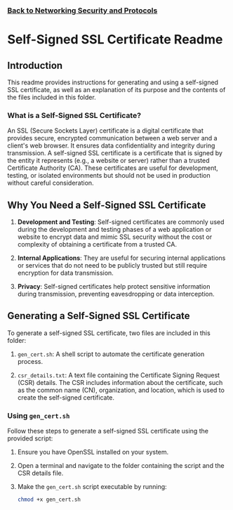 ### [Back to Networking Security and Protocols](../readme.md)

# Self-Signed SSL Certificate Readme

## Introduction

This readme provides instructions for generating and using a self-signed SSL certificate, as well as an explanation of its purpose and the contents of the files included in this folder. 

### What is a Self-Signed SSL Certificate?

An SSL (Secure Sockets Layer) certificate is a digital certificate that provides secure, encrypted communication between a web server and a client's web browser. It ensures data confidentiality and integrity during transmission. A self-signed SSL certificate is a certificate that is signed by the entity it represents (e.g., a website or server) rather than a trusted Certificate Authority (CA). These certificates are useful for development, testing, or isolated environments but should not be used in production without careful consideration.

## Why You Need a Self-Signed SSL Certificate

1. **Development and Testing**: Self-signed certificates are commonly used during the development and testing phases of a web application or website to encrypt data and mimic SSL security without the cost or complexity of obtaining a certificate from a trusted CA.

2. **Internal Applications**: They are useful for securing internal applications or services that do not need to be publicly trusted but still require encryption for data transmission.

3. **Privacy**: Self-signed certificates help protect sensitive information during transmission, preventing eavesdropping or data interception.

## Generating a Self-Signed SSL Certificate

To generate a self-signed SSL certificate, two files are included in this folder:

1. `gen_cert.sh`: A shell script to automate the certificate generation process.

2. `csr_details.txt`: A text file containing the Certificate Signing Request (CSR) details. The CSR includes information about the certificate, such as the common name (CN), organization, and location, which is used to create the self-signed certificate.

### Using `gen_cert.sh`

Follow these steps to generate a self-signed SSL certificate using the provided script:

1. Ensure you have OpenSSL installed on your system.

2. Open a terminal and navigate to the folder containing the script and the CSR details file.

3. Make the `gen_cert.sh` script executable by running:

   ```bash
   chmod +x gen_cert.sh
